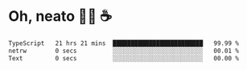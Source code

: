 # Oh, neato 🧑‍💻 ☕

<!--START_SECTION:waka-->

```txt
TypeScript   21 hrs 21 mins  █████████████████████████   99.99 %
netrw        0 secs          ░░░░░░░░░░░░░░░░░░░░░░░░░   00.01 %
Text         0 secs          ░░░░░░░░░░░░░░░░░░░░░░░░░   00.00 %
```

<!--END_SECTION:waka-->
